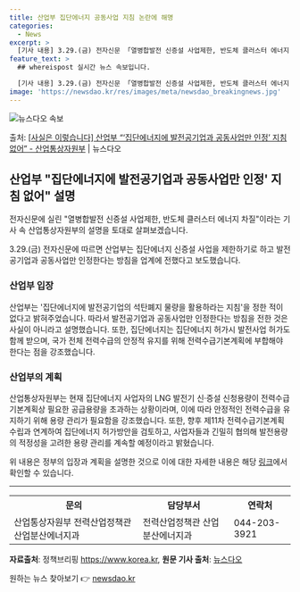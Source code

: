 ```yaml
---
title: 산업부 집단에너지 공동사업 지침 논란에 해명
categories:
  - News
excerpt: >
  [기사 내용] 3.29.(금) 전자신문 「열병합발전 신증설 사업제한, 반도체 클러스터 에너지 차질」에서는 산…
feature_text: >
  ## whereispost 실시간 뉴스 속보입니다.

  [기사 내용] 3.29.(금) 전자신문 「열병합발전 신증설 사업제한, 반도체 클러스터 에너지 차질」에서는 산…
image: 'https://newsdao.kr/res/images/meta/newsdao_breakingnews.jpg'
---
```


![뉴스다오 속보](https://newsdao.kr/res/images/meta/newsdao_breakingnews.jpg)

<p>출처: <a href="https://newsdao.kr/3481" rel="dofollow">[사실은 이렇습니다] 산업부 “‘집단에너지에 발전공기업과 공동사업만 인정’ 지침 없어” - 산업통상자원부</a> | 뉴스다오</p>

<h2 data-ke-size="size26">산업부 "집단에너지에 발전공기업과 공동사업만 인정' 지침 없어" 설명</h2>
전자신문에 실린 "열병합발전 신증설 사업제한, 반도체 클러스터 에너지 차질"이라는 기사 속 산업통상자원부의 설명을 토대로 살펴보겠습니다.

<p data-ke-size="size16">3.29.(금) 전자신문에 따르면 산업부는 집단에너지 신증설 사업을 제한하기로 하고 발전공기업과 공동사업만 인정한다는 방침을 업계에 전했다고 보도했습니다.</p>

<h3>산업부 입장</h3>
<p data-ke-size="size16">산업부는 '집단에너지에 발전공기업의 석탄폐지 물량을 활용하라는 지침'을 정한 적이 없다고 밝혀주었습니다. 따라서 발전공기업과 공동사업만 인정한다는 방침을 전한 것은 사실이 아니라고 설명했습니다. 또한, 집단에너지는 집단에너지 허가시 발전사업 허가도 함께 받으며, 국가 전체 전력수급의 안정적 유지를 위해 전력수급기본계획에 부합해야 한다는 점을 강조했습니다.</p>

<h3>산업부의 계획</h3>
<p data-ke-size="size16">산업통상자원부는 현재 집단에너지 사업자의 LNG 발전기 신·증설 신청용량이 전력수급기본계획상 필요한 공급용량을 초과하는 상황이라며, 이에 따라 안정적인 전력수급을 유지하기 위해 용량 관리가 필요함을 강조했습니다. 또한, 향후 제11차 전력수급기본계획 수립과 연계하여 집단에너지 허가방안을 검토하고, 사업자들과 긴밀히 협의해 발전용량의 적정성을 고려한 용량 관리를 계속할 예정이라고 밝혔습니다.</p>

<p data-ke-size="size16">위 내용은 정부의 입장과 계획을 설명한 것으로 이에 대한 자세한 내용은 해당 <a href="https://newsdao.kr/3481" target="_blank">링크</a>에서 확인할 수 있습니다.</p>

<hr>

<table>
	<tr>
		<th><b>문의</b></th>
		<th><b>담당부서</b></th>
		<th><b>연락처</b></th>
	</tr>
	<tr>
		<td>산업통상자원부 전력산업정책관 산업분산에너지과</td>
		<td>전력산업정책관 산업분산에너지과</td>
		<td>044-203-3921</td>
	</tr>
</table>
<p data-ke-size="size16"><b>자료출처</b>: 정책브리핑 <a href="https://www.korea.kr" target="_blank">https://www.korea.kr</a>, <b>원문 기사 출처</b>: <a href="https://newsdao.kr/3481" target="_blank">뉴스다오</a></p> 

원하는 뉴스 찾아보기 👉 <a href="https://newsdao.kr" rel="dofollow">newsdao.kr</a>


